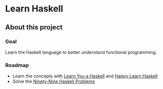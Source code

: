 # Learn Haskell

## About this project

### Goal
Learn the Haskell language to better understand functional programming.

### Roadmap
+ Learn the concepts with
  [Learn You a Haskell](http://learnyouahaskell.com/chapters) and
  [Happy Learn Haskell](http://www.happylearnhaskelltutorial.com/contents.html)
+ Solve the [Ninety-Nine Haskell Problems](https://wiki.haskell.org/H-99:_Ninety-Nine_Haskell_Problems)
